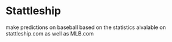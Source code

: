 # Stattleship
make predictions on baseball based on the statistics aivalable on stattleship.com as well as MLB.com
